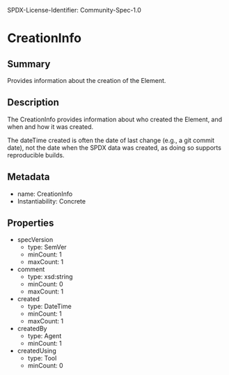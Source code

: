 SPDX-License-Identifier: Community-Spec-1.0

# CreationInfo

## Summary

Provides information about the creation of the Element.

## Description

The CreationInfo provides information about who created the Element, and when and how it was created.

The dateTime created is often the date of last change (e.g., a git commit date), not the date when the SPDX data was created, as doing so supports reproducible builds.

## Metadata

- name: CreationInfo
- Instantiability: Concrete

## Properties

- specVersion
  - type: SemVer
  - minCount: 1
  - maxCount: 1
- comment
  - type: xsd:string
  - minCount: 0
  - maxCount: 1
- created
  - type: DateTime
  - minCount: 1
  - maxCount: 1
- createdBy
  - type: Agent
  - minCount: 1
- createdUsing
  - type: Tool
  - minCount: 0
